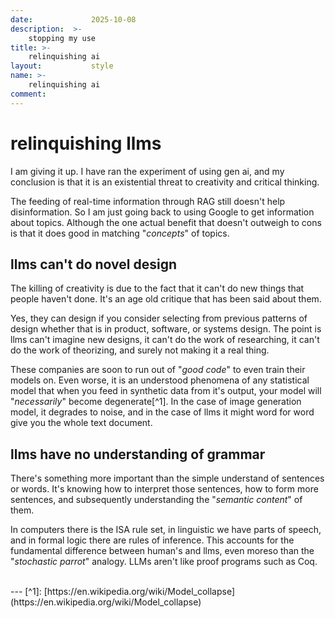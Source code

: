 ```yaml
---
date:             2025-10-08
description:  >-
    stopping my use
title: >-
    relinquishing ai
layout:           style
name: >-
    relinquishing ai
comment: 
---
```


# relinquishing llms

I am giving it up. I have ran the experiment of using gen ai, and my conclusion is that it is an existential threat to creativity and critical thinking.

The feeding of real-time information through RAG still doesn't help disinformation. So I am just going back to using Google to get information about topics. Although the one actual benefit that doesn't outweigh to cons is that it does good in matching "*concepts*" of topics.

## llms can't do novel design

The killing of creativity is due to the fact that it can't do new things that people haven't done. It's an age old critique that has been said about them.

Yes, they can design if you consider selecting from previous patterns of design whether that is in product, software, or systems design. The point is llms can't imagine new designs, it can't do the work of researching, it can't do the work of theorizing, and surely not making it a real thing.

These companies are soon to run out of "*good code*" to even train their models on. Even worse, it is an understood phenomena of any statistical model that when you feed in synthetic data from it's output, your model will "*necessarily*" become degenerate[^1]. In the case of image generation model, it degrades to noise, and in the case of llms it might word for word give you the whole text document.

## llms have no understanding of grammar

There's something more important than the simple understand of sentences or words. It's knowing how to interpret those sentences, how to form more sentences, and subsequently understanding the "*semantic content*" of them.

In computers there is the ISA rule set, in linguistic we have parts of speech, and in formal logic there are rules of inference. This accounts for the fundamental difference between human's and llms, even moreso than the "*stochastic parrot*" analogy. LLMs aren't like proof programs such as Coq. 

<br/>
---
[^1]: [https://en.wikipedia.org/wiki/Model_collapse](https://en.wikipedia.org/wiki/Model_collapse)
